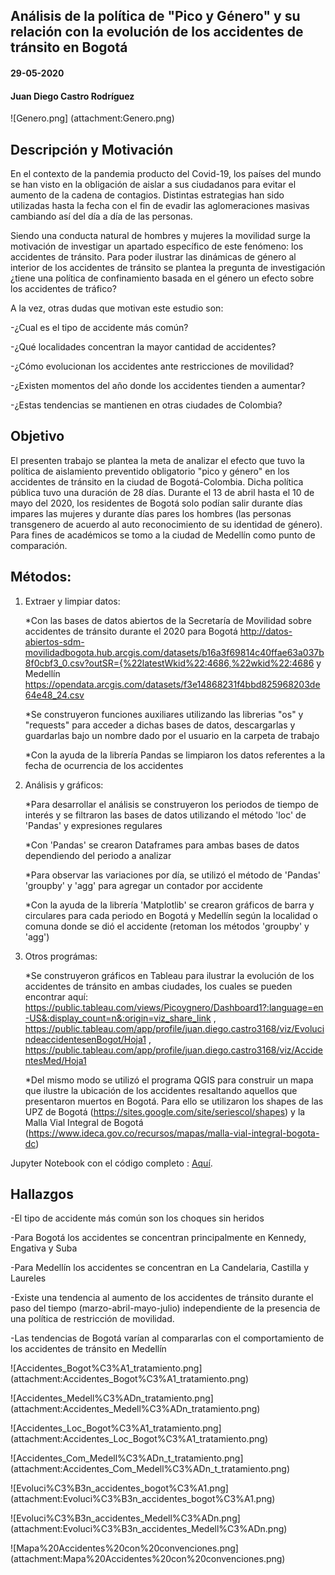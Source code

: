 ## Análisis de la política de "Pico y Género" y su relación con la evolución de los accidentes de tránsito en Bogotá  

#### 29-05-2020
#### Juan Diego Castro Rodríguez

![Genero.png] (attachment:Genero.png)

## Descripción y Motivación
En el contexto de la pandemia producto del Covid-19, los países del mundo se han visto en la obligación de aislar a sus ciudadanos para evitar el aumento de la cadena de contagios.  Distintas estrategias han sido utilizadas hasta la fecha con el fin de evadir las aglomeraciones masivas cambiando así del día a día de las personas.

Siendo una conducta natural de hombres y mujeres la movilidad surge la motivación de investigar un apartado específico de este fenómeno: los accidentes de tránsito. Para poder ilustrar las dinámicas de género al interior de los accidentes de tránsito se plantea la pregunta de investigación ¿tiene una política de confinamiento basada en el género un efecto sobre los accidentes de tráfico?

A la vez, otras dudas que motivan este estudio son:

-¿Cual es el tipo de accidente más común?

-¿Qué localidades concentran la mayor cantidad de accidentes?

-¿Cómo evolucionan los accidentes ante restricciones de movilidad?

-¿Existen momentos del año donde los accidentes tienden a aumentar?

-¿Estas tendencias se mantienen en otras ciudades de Colombia?

## Objetivo
El presenten trabajo se plantea la meta de analizar el efecto que tuvo la política de aislamiento preventido obligatorio "pico y género" en los accidentes de tránsito en la ciudad de Bogotá-Colombia. Dicha política pública tuvo una duración de 28 días. Durante el 13 de abril hasta el 10 de mayo del 2020, los residentes de Bogotá solo podían salir durante días impares las mujeres y durante días pares los hombres (las personas transgenero de acuerdo al auto reconocimiento de su identidad de género). Para fines de académicos se tomo a la ciudad de Medellín como punto de comparación.


## Métodos:
1. Extraer y limpiar datos:

    *Con las bases de datos abiertos de la Secretaría de Movilidad sobre accidentes de tránsito durante el 2020 para Bogotá http://datos-abiertos-sdm-movilidadbogota.hub.arcgis.com/datasets/b16a3f69814c40ffae63a037b8f0cbf3_0.csv?outSR={%22latestWkid%22:4686,%22wkid%22:4686 y Medellín https://opendata.arcgis.com/datasets/f3e14868231f4bbd825968203de64e48_24.csv 
    
    *Se construyeron funciones auxiliares utilizando las librerias "os" y "requests" para acceder a dichas bases de datos, descargarlas y guardarlas bajo un nombre dado por el usuario en la carpeta de trabajo
    
    *Con la ayuda de la librería Pandas se limpiaron los datos referentes a la fecha de ocurrencia de los accidentes
    
    
2. Análisis y gráficos:

    *Para desarrollar el análisis se construyeron los periodos de tiempo de interés y se filtraron las bases de datos utilizando el método 'loc' de 'Pandas' y expresiones regulares
    
    *Con 'Pandas' se crearon Dataframes para ambas bases de datos dependiendo del periodo a analizar
    
    *Para observar las variaciones por día, se utilizó el método de 'Pandas' 'groupby' y 'agg' para agregar un contador por accidente
    
    *Con la ayuda de la librería 'Matplotlib' se crearon gráficos de barra y circulares para cada periodo en Bogotá y Medellín según la localidad o comuna donde se dió el accidente (retoman los métodos 'groupby' y 'agg')
    
    
3. Otros prográmas:

    *Se construyeron gráficos en Tableau para ilustrar la evolución de los accidentes de tránsito en ambas ciudades, los cuales se pueden encontrar aquí: https://public.tableau.com/views/Picoygnero/Dashboard1?:language=en-US&:display_count=n&:origin=viz_share_link , https://public.tableau.com/app/profile/juan.diego.castro3168/viz/EvolucindeaccidentesenBogot/Hoja1 , https://public.tableau.com/app/profile/juan.diego.castro3168/viz/AccidentesMed/Hoja1
    
    *Del mismo modo se utilizó el programa QGIS para construir un mapa que ilustre la ubicación de los accidentes resaltando aquellos que presentaron muertos en Bogotá. Para ello se utilizaron los shapes de las UPZ de Bogotá (https://sites.google.com/site/seriescol/shapes) y la Malla Vial Integral de Bogotá (https://www.ideca.gov.co/recursos/mapas/malla-vial-integral-bogota-dc)
    



Jupyter Notebook con el código completo : [Aquí](./Pico_y_género.ipynb).

## Hallazgos 

-El tipo de accidente más común son los choques sin heridos

-Para Bogotá los accidentes se concentran principalmente en Kennedy, Engativa y Suba

-Para Medellín los accidentes se concentran en La Candelaria, Castilla y Laureles

-Existe una tendencia al aumento de los accidentes de tránsito durante el paso del tiempo (marzo-abril-mayo-julio) independiente de la presencia de una política de restricción de movilidad.

-Las tendencias de Bogotá varían al compararlas con el comportamiento de los accidentes de tránsito en Medellín

![Accidentes_Bogot%C3%A1_tratamiento.png] (attachment:Accidentes_Bogot%C3%A1_tratamiento.png)

![Accidentes_Medell%C3%ADn_tratamiento.png] (attachment:Accidentes_Medell%C3%ADn_tratamiento.png)

![Accidentes_Loc_Bogot%C3%A1_tratamiento.png] (attachment:Accidentes_Loc_Bogot%C3%A1_tratamiento.png)

![Accidentes_Com_Medell%C3%ADn_t_tratamiento.png] (attachment:Accidentes_Com_Medell%C3%ADn_t_tratamiento.png)

![Evoluci%C3%B3n_accidentes_bogot%C3%A1.png] (attachment:Evoluci%C3%B3n_accidentes_bogot%C3%A1.png)

![Evoluci%C3%B3n_accidentes_Medell%C3%ADn.png] (attachment:Evoluci%C3%B3n_accidentes_Medell%C3%ADn.png)

![Mapa%20Accidentes%20con%20convenciones.png] (attachment:Mapa%20Accidentes%20con%20convenciones.png)
